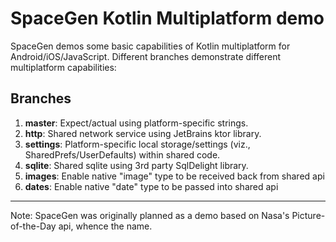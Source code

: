 # SpaceGen Kotlin Multiplatform demo
SpaceGen demos some basic capabilities of Kotlin multiplatform for Android/iOS/JavaScript. Different branches demonstrate different multiplatform capabilities:

## Branches
1. **master**: Expect/actual using platform-specific strings.
2. **http**: Shared network service using JetBrains ktor library.
3. **settings**: Platform-specific local storage/settings (viz., SharedPrefs/UserDefaults) within shared code.
4. **sqlite**: Shared sqlite using 3rd party SqlDelight library.
5. **images**: Enable native "image" type to be received back from shared api
5. **dates**: Enable native "date" type to be passed into shared api

---------------------------------------------------------
Note: SpaceGen was originally planned as a demo based on Nasa's Picture-of-the-Day api, whence the name.
